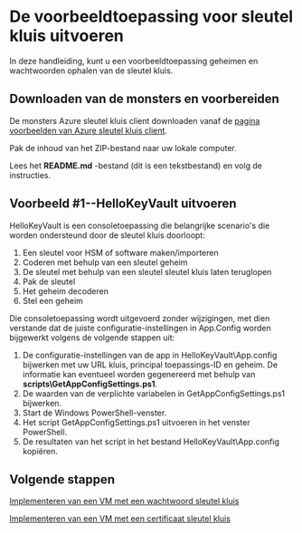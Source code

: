 <properties
    pageTitle="Toepassing revtrieve Azure Stack sleutel kluis geheimen | Microsoft Azure"
    description="Een monster app gebruiken om te werken met Azure Stack sleutel kluis"
    services="azure-stack"
    documentationCenter=""
    authors="rlfmendes"
    manager="natmack"
    editor=""/>

<tags
    ms.service="azure-stack"
    ms.workload="na"
    ms.tgt_pltfrm="na"
    ms.devlang="na"
    ms.topic="get-started-article"
    ms.date="09/26/2016"
    ms.author="ricardom"/>

# <a name="run-the-sample-application-for-key-vault"></a>De voorbeeldtoepassing voor sleutel kluis uitvoeren 

In deze handleiding, kunt u een voorbeeldtoepassing geheimen en wachtwoorden ophalen van de sleutel kluis.

## <a name="download-the-samples-and-prepare"></a>Downloaden van de monsters en voorbereiden

De monsters Azure sleutel kluis client downloaden vanaf de [pagina voorbeelden van Azure sleutel kluis client](https://www.microsoft.com/en-us/download/details.aspx?id=45343).

Pak de inhoud van het ZIP-bestand naar uw lokale computer.

Lees het **README.md** -bestand (dit is een tekstbestand) en volg de instructies.

## <a name="run-sample-1--hellokeyvault"></a>Voorbeeld #1--HelloKeyVault uitvoeren
HelloKeyVault is een consoletoepassing die belangrijke scenario's die worden ondersteund door de sleutel kluis doorloopt:

  1. Een sleutel voor HSM of software maken/importeren
  2. Coderen met behulp van een sleutel geheim
  3. De sleutel met behulp van een sleutel sleutel kluis laten teruglopen
  4. Pak de sleutel
  5. Het geheim decoderen
  6. Stel een geheim

Die consoletoepassing wordt uitgevoerd zonder wijzigingen, met dien verstande dat de juiste configuratie-instellingen in App.Config worden bijgewerkt volgens de volgende stappen uit:

1. De configuratie-instellingen van de app in HelloKeyVault\App.config bijwerken met uw URL kluis, principal toepassings-ID en geheim. De informatie kan eventueel worden gegenereerd met behulp van **scripts\GetAppConfigSettings.ps1**.
2. De waarden van de verplichte variabelen in GetAppConfigSettings.ps1 bijwerken.
3. Start de Windows PowerShell-venster.
4. Het script GetAppConfigSettings.ps1 uitvoeren in het venster PowerShell.
5. De resultaten van het script in het bestand HelloKeyVault\App.config kopiëren.


## <a name="next-steps"></a>Volgende stappen

[Implementeren van een VM met een wachtwoord sleutel kluis](azure-stack-kv-deploy-vm-with-secret.md)

[Implementeren van een VM met een certificaat sleutel kluis](azure-stack-kv-push-secret-into-vm.md)